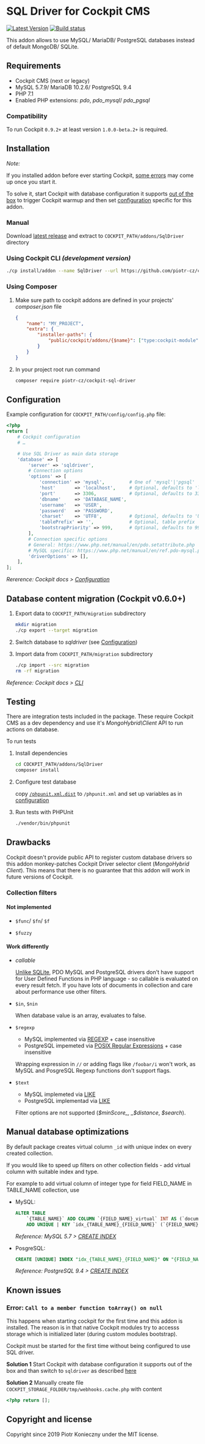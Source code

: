 # SQL Driver for Cockpit CMS

[![Latest Version](https://img.shields.io/packagist/v/piotr-cz/cockpit-sql-driver?style=flat-square&sort=semver)](https://packagist.org/packages/piotr-cz/cockpit-sql-driver)
[![Build status](https://img.shields.io/travis/piotr-cz/cockpit-sql-driver?style=flat-square)](https://travis-ci.org/piotr-cz/cockpit-sql-driver)

This addon allows to use MySQL/ MariaDB/ PostgreSQL databases instead of default MongoDB/ SQLite.


## Requirements

- Cockpit CMS (next or legacy)
- MySQL 5.7.9/ MariaDB 10.2.6/ PostgreSQL 9.4
- PHP 7.1
- Enabled PHP extensions: *pdo*, *pdo_mysql*/ *pdo_pgsql*


### Compatibility

To run Cockpit `0.9.2+` at least version `1.0.0-beta.2+` is required.


## Installation

_Note:_

If you installed addon before ever starting Cockpit, [some errors](#error-call-to-a-member-function-toarray-on-null) may come up once you start it.

To solve it, start Cockpit with database configuration it supports [out of the box](https://getcockpit.com/documentation/reference/configuration) to trigger Cockpit warmup and then set [configuration](#configuration) specific for this addon.


### Manual

Download [latest release](https://github.com/piotr-cz/cockpit-sql-driver/releases/latest) and extract to `COCKPIT_PATH/addons/SqlDriver` directory


### Using Cockpit CLI _(development version)_

```sh
./cp install/addon --name SqlDriver --url https://github.com/piotr-cz/cockpit-sql-driver/archive/master.zip
```


### Using Composer

1. Make sure path to cockpit addons are defined in your projects' _composer.json_ file

   ```json
   {
       "name": "MY_PROJECT",
       "extra": {
           "installer-paths": {
               "public/cockpit/addons/{$name}": ["type:cockpit-module"]
           }
       }
   }
   ```

2. In your project root run command

   ```sh
   composer require piotr-cz/cockpit-sql-driver
   ```


## Configuration

Example configuration for `COCKPIT_PATH/config/config.php` file:

```php
<?php
return [
    # Cockpit configuration
    # …

    # Use SQL Driver as main data storage
    'database' => [
        'server' => 'sqldriver',
        # Connection options
        'options' => [
            'connection' => 'mysql',         # One of 'mysql'|'pgsql'
            'host'       => 'localhost',     # Optional, defaults to 'localhost'
            'port'       => 3306,            # Optional, defaults to 3306 (MySQL) or 5432 (PostgreSQL)
            'dbname'     => 'DATABASE_NAME',
            'username'   => 'USER',
            'password'   => 'PASSWORD',
            'charset'    => 'UTF8',          # Optional, defaults to 'UTF8'
            'tablePrefix' => '',             # Optional, table prefix
            'bootstrapPriority' => 999,      # Optional, defaults to 999
        ],
        # Connection specific options
        # General: https://www.php.net/manual/en/pdo.setattribute.php
        # MySQL specific: https://www.php.net/manual/en/ref.pdo-mysql.php#pdo-mysql.constants
        'driverOptions' => [],
    ],
];
```

_Rererence: Cockpit docs > [Configuration](https://getcockpit.com/documentation/reference/configuration)_


## Database content migration (Cockpit v0.6.0+)

1. Export data to `COCKPIT_PATH/migration` subdirectory

   ```sh
   mkdir migration
   ./cp export --target migration
   ```

2. Switch database to _sqldriver_ (see [Configuration](#configuration))

3. Import data from `COCKPIT_PATH/migration` subdirectory

   ```sh
   ./cp import --src migration
   rm -rf migration
   ```

_Reference: Cockpit docs > [CLI](https://getcockpit.com/documentation/reference/CLI)_


## Testing

There are integration tests included in the package.
These require Cockpit CMS as a dev dependency and use it's _MongoHybrid\Client_ API to run actions on database.

To run tests

1. Install dependencies

   ```sh
   cd COCKPIT_PATH/addons/SqlDriver
   composer install
   ```

2. Configure test database

   copy [`/phpunit.xml.dist`](./phpunit.xml.dist) to `/phpunit.xml` and set up variables as in [configuration](#configuration)

3. Run tests with PHPUnit

   ```sh
   ./vendor/bin/phpunit
   ```


## Drawbacks

Cockpit doesn't provide public API to register custom database drivers so this addon monkey-patches Cockpit Driver selector client (_MongoHybrid Client_).
This means that there is no guarantee that this addon will work in future versions of Cockpit.


### Collection filters

#### Not implemented

- `$func`/ `$fn`/ `$f`

- `$fuzzy`


#### Work differently

- _callable_

  [Unlike SQLite](https://www.php.net/manual/en/pdo.sqlitecreatefunction.php), PDO MySQL and PostgreSQL drivers don't have support for User Defined Functions in PHP language - so callable is evaluated on every result fetch.
  If you have lots of documents in collection and care about performance use other filters.

- `$in`, `$nin`

  When database value is an array, evaluates to false.

- `$regexp`
  - MySQL implemented via [REGEXP](https://dev.mysql.com/doc/refman/5.7/en/regexp.html) + case insensitive
  - PostgreSQL impemeted via [POSIX Regular Expressions](https://www.postgresql.org/docs/9.4/functions-matching.html#FUNCTIONS-POSIX-REGEXP) + case insensitive

  Wrapping expression in `//` or adding flags like `/foobar/i` won't work, as MySQL and PosgreSQL Regexp functions don't support flags.

- `$text`
  - MySQL implemeted via [LIKE](https://dev.mysql.com/doc/refman/5.7/en/string-comparison-functions.html#operator_like)
  - PostgreSQL implementad via [LIKE](https://www.postgresql.org/docs/9.4/functions-matching.html#FUNCTIONS-LIKE)

  Filter options are not supported (_$minScore_, _$distance_, _$search_).


## Manual database optimizations

By default package creates virtual column `_id` with unique index on every created collection.

If you would like to speed up filters on other collection fields - add virtual column with suitable index and type.

For example to add virtual column of integer type for field FIELD_NAME in TABLE_NAME collection, use

- MySQL:

  ```sql
  ALTER TABLE
      `{TABLE_NAME}` ADD COLUMN `{FIELD_NAME}_virtual` INT AS (`document` ->> '$.{FIELD_NAME}') NOT NULL,
      ADD UNIQUE | KEY `idx_{TABLE_NAME}_{FIELD_NAME}` (`{FIELD_NAME}_virtual`);
  ```

  _Reference: MySQL 5.7 > [CREATE INDEX](https://dev.mysql.com/doc/refman/5.7/en/create-index.html)_

- PosgreSQL:

  ```sql
  CREATE [UNIQUE] INDEX "idx_{TABLE_NAME}_{FIELD_NAME}" ON "{FIELD_NAME}" ((("document" ->> '{FIELD_NAME}')::int));
  ```

  _Reference: PostgreSQL 9.4 > [CREATE INDEX](https://www.postgresql.org/docs/9.4/sql-createindex.html)_


## Known issues

### Error: `Call to a member function toArray() on null`

This happens when starting cockpit for the first time and this addon is installed.
The reason is in that native Cockpit modules try to accesss storage which is initialized later (during custom modules bootstrap).

Cockpit must be started for the first time without being configured to use SQL driver.

**Solution 1**
Start Cockpit with database configuration it supports out of the box and than switch to `sqldriver` as described [here](#configuration)

**Solution 2**
Manually create file `COCKPIT_STORAGE_FOLDER/tmp/webhooks.cache.php` with content

```php
<?php return [];
```


## Copyright and license

Copyright since 2019 Piotr Konieczny under the MIT license.
